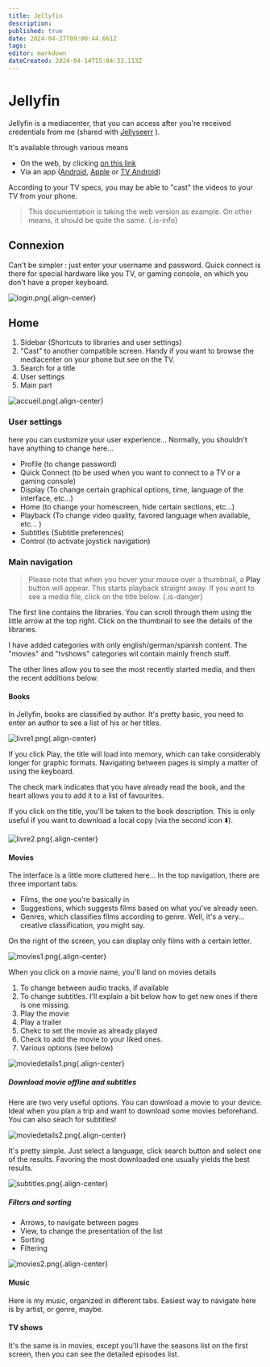 ```yaml
---
title: Jellyfin
description: 
published: true
date: 2024-04-27T09:00:44.661Z
tags: 
editor: markdown
dateCreated: 2024-04-14T15:04:33.113Z
---
```


# Jellyfin	
Jellyfin is a mediacenter, that you can access after you're received credentials from me (shared with [Jellyseerr](/jellyseerr) ).

It's available through various means
- On the web, by clicking [on this link](https://jellyfin.ktgn.net)
- Via an app ([Android](/https://play.google.com/store/apps/details?id=org.jellyfin.mobile), [Apple](/https://apps.apple.com/us/app/jellyfin-mobile/id1480192618?mt=8) or [TV Android](/https://play.google.com/store/apps/details?id=org.jellyfin.androidtv))

According to your TV specs, you may be able to "cast" the videos to your TV from your phone. 

> This documentation is taking the web version as example. On other means, it should be quite the same.
{.is-info}

## Connexion

Can't be simpler : just enter your username and password. Quick connect is there for special hardware like you TV, or gaming console, on which you don't have a proper keyboard.


![login.png](/jellyfin/login.png){.align-center}

## Home

1. Sidebar (Shortcuts to libraries and user settings)
2. "Cast" to another compatible screen. Handy if you want to browse the mediacenter on your phone but see on the TV.
3. Search for a title
4. User settings
5. Main part

![accueil.png](/jellyfin/accueil.png){.align-center}

### User settings

here you can customize your user experience...  Normally, you shouldn't have anything to change here...

- Profile  (to change password)
- Quick Connect (to be used when you want to connect to a TV or a gaming console)
- Display (To change certain graphical options, time, language of the interface, etc...)
- Home (to change your homescreen, hide certain sections, etc...)
- Playback (To change video quality, favored language when available, etc... )
- Subtitles (Subtitle preferences)
- Control (to activate joystick navigation)

### Main navigation

> Please note that when you hover your mouse over a thumbnail, a **Play** button will appear.
This starts playback straight away. If you want to see a media file, click on the title below. 
{.is-danger}

The first line contains the libraries. You can scroll through them using the little arrow at the top right.
Click on the thumbnail to see the details of the libraries.

I have added categories with only english/german/spanish content. The "movies" and "tvshows" categories wil contain mainly french stuff. 

The other lines allow you to see the most recently started media, and then the recent additions below.

#### Books
In Jellyfin, books are classified by author. It's pretty basic, you need to enter an author to see a list of his or her titles.

![livre1.png](/jellyfin/livre1.png){.align-center}

If you click Play, the title will load into memory, which can take considerably longer for graphic formats. Navigating between pages is simply a matter of using the keyboard. 

The check mark indicates that you have already read the book, and the heart allows you to add it to a list of favourites.

If you click on the title, you'll be taken to the book description. This is only useful if you want to download a local copy (via the second icon ⬇️).

![livre2.png](/jellyfin/livre2.png){.align-center}

#### Movies

The interface is a little more cluttered here... In the top navigation, there are three important tabs:

- Films, the one you're basically in
- Suggestions, which suggests films based on what you've already seen.
- Genres, which classifies films according to genre. Well, it's a very... creative classification, you might say. 

On the right of the screen, you can display only films with a certain letter. 

![movies1.png](/jellyfin/movies1.png){.align-center}

When you click on a movie name, you'll land on movies details

1. To change between audio tracks, if available
2. To change subtitles. I'll explain a bit below how to get new ones if there is one missing. 
3. Play the movie
4. Play a trailer
5. Chekc to set the movie as already played
6. Check to add the movie to your liked ones.
7. Various options (see below)

![moviedetails1.png](/jellyfin/moviedetails1.png){.align-center}

##### Download movie offline and subtitles

Here are two very useful options. You can download a movie to your device. Ideal when you plan a trip and want to download some movies beforehand. You can also seach for subtitles!

![moviedetails2.png](/jellyfin/moviedetails2.png){.align-center}

It's pretty simple. Just select a language, click search button and select one of the results. Favoring the most downloaded one usually yields the best results. 

![subtitles.png](/jellyfin/subtitles.png){.align-center}

##### Filters and sorting

- Arrows, to navigate between pages
- View, to change the presentation of the list
- Sorting
- Filtering

![movies2.png](/jellyfin/movies2.png){.align-center}

#### Music
Here is my music, organized in different tabs. Easiest way to navigate here is by artist, or genre, maybe. 

#### TV shows
It's the same is in movies, except you'll have the seasons list on the first screen, then you can see the detailed episodes list. 



